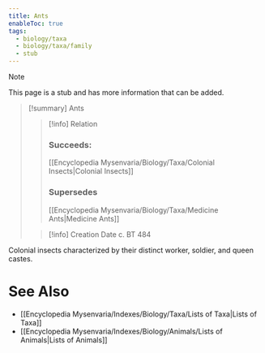 ```yaml
---
title: Ants
enableToc: true
tags:
  - biology/taxa
  - biology/taxa/family
  - stub
---
```


> [!note]
> This page is a stub and has more information that can be added.

> [!summary] Ants
> > [!info] Relation
> > ### Succeeds:
> > [[Encyclopedia Mysenvaria/Biology/Taxa/Colonial Insects|Colonial Insects]]
> > ### Supersedes 
> > [[Encyclopedia Mysenvaria/Biology/Taxa/Medicine Ants|Medicine Ants]]
>
> > [!info] Creation Date
> > c. BT 484

Colonial insects characterized by their distinct worker, soldier, and queen castes.

# See Also
- [[Encyclopedia Mysenvaria/Indexes/Biology/Taxa/Lists of Taxa|Lists of Taxa]]
- [[Encyclopedia Mysenvaria/Indexes/Biology/Animals/Lists of Animals|Lists of Animals]]
